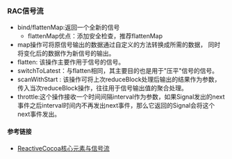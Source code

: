 ### RAC信号流
* bind/flattenMap:返回一个全新的信号
	* flattenMap优点：添加安全检查，推荐flattenMap
* map操作可将原信号输出的数据通过自定义的方法转换成所需的数据， 同时将变化后的数据作为新信号的输出。
* flatten: 该操作主要作用于信号的信号。
* switchToLatest：与flatten相同，其主要目的也是用于"压平"信号的信号。
* scanWithStart : 该操作可将上次reduceBlock处理后输出的结果作为参数，传入当次reduceBlock操作，往往用于信号输出值的聚合处理。
* throttle:这个操作接收一个时间间隔interval作为参数，如果Signal发出的next事件之后interval时间内不再发出next事件，那么它返回的Signal会将这个next事件发出。




#### 参考链接
* [ReactiveCocoa核心元素与信号流](https://zhuanlan.zhihu.com/p/22959809)